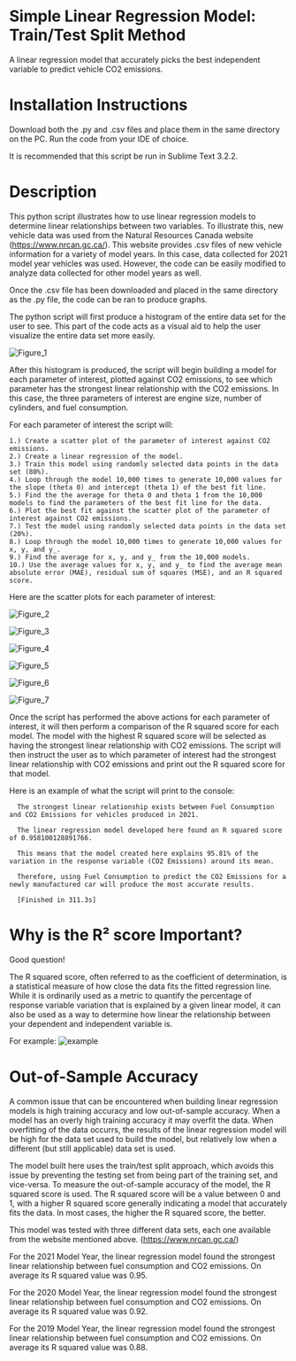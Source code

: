 # Simple Linear Regression Model: Train/Test Split Method
A linear regression model that accurately picks the best independent variable to predict vehicle CO2 emissions.

# Installation Instructions
Download both the .py and .csv files and place them in the same directory on the PC. Run the code from your IDE of choice.

It is recommended that this script be run in Sublime Text 3.2.2. 

# Description
This python script illustrates how to use linear regression models to determine linear relationships between two variables. To illustrate this, new vehicle data was used from the Natural Resources Canada website (https://www.nrcan.gc.ca/). This website provides .csv files of new vehicle information for a variety of model years. In this case, data collected for 2021 model year vehicles was used. However, the code can be easily modified to analyze data collected for other model years as well.

Once the .csv file has been downloaded and placed in the same directory as the .py file, the code can be ran to produce graphs. 

The python script will first produce a histogram of the entire data set for the user to see. This part of the code acts as a visual aid to help the user visualize the entire data set more easily.


   ![Figure_1](https://user-images.githubusercontent.com/83550613/119499749-a2a70e80-bd2c-11eb-89c4-2328489861e9.png)


After this histogram is produced, the script will begin building a model for each parameter of interest, plotted against CO2 emissions, to see which parameter has the strongest linear relationship with the CO2 emissions. In this case, the three parameters of interest are engine size, number of cylinders, and fuel consumption. 

For each parameter of interest the script will:

	1.) Create a scatter plot of the parameter of interest against CO2 emissions.
	2.) Create a linear regression of the model.
	3.) Train this model using randomly selected data points in the data set (80%). 
	4.) Loop through the model 10,000 times to generate 10,000 values for the slope (theta 0) and intercept (theta 1) of the best fit line.
	5.) Find the the average for theta 0 and theta 1 from the 10,000 models to find the parameters of the best fit line for the data.
	6.) Plot the best fit against the scatter plot of the parameter of interest against CO2 emissions. 
	7.) Test the model using randomly selected data points in the data set (20%).
	8.) Loop through the model 10,000 times to generate 10,000 values for x, y, and y_.
	9.) Find the average for x, y, and y_ from the 10,000 models. 
	10.) Use the average values for x, y, and y_ to find the average mean absolute error (MAE), residual sum of squares (MSE), and an R squared score.

Here are the scatter plots for each parameter of interest:


   ![Figure_2](https://user-images.githubusercontent.com/83550613/119589554-a5d7e400-bd98-11eb-8a8e-2d1a17aa3d98.png)
	 
	 
   ![Figure_3](https://user-images.githubusercontent.com/83550613/119589582-b12b0f80-bd98-11eb-8b89-dbcb545c959b.png)
	 
	 
   ![Figure_4](https://user-images.githubusercontent.com/83550613/119589587-b2f4d300-bd98-11eb-87a2-035b1b9c2d48.png)
	 
	 
   ![Figure_5](https://user-images.githubusercontent.com/83550613/119589592-b4be9680-bd98-11eb-8478-99d7e2344951.png)
	 
	 
   ![Figure_6](https://user-images.githubusercontent.com/83550613/119589593-b6885a00-bd98-11eb-8e31-7d783decf391.png)
	 
	 
   ![Figure_7](https://user-images.githubusercontent.com/83550613/119589597-b8eab400-bd98-11eb-8a21-4582ff054e6b.png)


Once the script has performed the above actions for each parameter of interest, it will then perform a comparison of the R squared score for each model. The model with the highest R squared score will be selected as having the strongest linear relationship with CO2 emissions. The script will then instruct the user as to which parameter of interest had the strongest linear relationship with CO2 emissions and print out the R squared score for that model. 

Here is an example of what the script will print to the console:

      The strongest linear relationship exists between Fuel Consumption and CO2 Emissions for vehicles produced in 2021.

      The linear regression model developed here found an R squared score of 0.958100128891766.

      This means that the model created here explains 95.81% of the variation in the response variable (CO2 Emissions) around its mean.

      Therefore, using Fuel Consumption to predict the CO2 Emissions for a newly manufactured car will produce the most accurate results. 

      [Finished in 311.3s]
      
# Why is the R² score Important?

Good question!

The R squared score, often referred to as the coefficient of determination, is a statistical measure of how close the data fits the fitted regression line. While it is ordinarily used as a metric to quantify the percentage of response variable variation that is explained by a given linear model, it can also be used as a way to determine how linear the relationship between your dependent and independent variable is. 

For example:
![example](https://user-images.githubusercontent.com/83550613/121426750-8c5a9e80-c939-11eb-867b-84dea00d8c50.jpg)



# Out-of-Sample Accuracy

A common issue that can be encountered when building linear regression models is high training accuracy and low out-of-sample accuracy. When a model has an overly high training accuracy it may overfit the data. When overfitting of the data occurrs, the results of the linear regression model will be high for the data set used to build the model, but relatively low when a different (but still applicable) data set is used. 

The model built here uses the train/test split approach, which avoids this issue by preventing the testing set from being part of the training set, and vice-versa. To measure the out-of-sample accuracy of the model, the R squared score is used. The R squared score will be a value between 0 and 1, with a higher R squared score generally indicating a model that accurately fits the data. In most cases, the higher the R squared score, the better. 

This model was tested with three different data sets, each one available from the website mentioned above. (https://www.nrcan.gc.ca/)

For the 2021 Model Year, the linear regression model found the strongest linear relationship between fuel consumption and CO2 emissions. On average its R squared value was 0.95.

For the 2020 Model Year, the linear regression model found the strongest linear relationship between fuel consumption and CO2 emissions. On average its R squared value was 0.92.

For the 2019 Model Year, the linear regression model found the strongest linear relationship between fuel consumption and CO2 emissions. On average its R squared value was 0.88.
